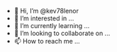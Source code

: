 - 👋 Hi, I’m @kev78lenor
- 👀 I’m interested in ...
- 🌱 I’m currently learning ...
- 💞️ I’m looking to collaborate on ...
- 📫 How to reach me ...

<!---
kev78lenor/kev78lenor is a ✨ special ✨ repository because its `README.md` (this file) appears on your GitHub profile.
You can click the Preview link to take a look at your changes.
--->
